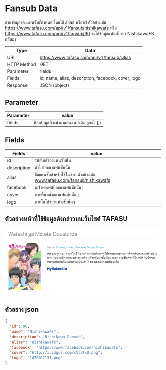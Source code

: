# Fansub Data
อ่านข้อมูลของแฟนซับที่กำหนด โดยใช้ alias หรือ id ตัวอย่างเช่น  https://www.tafasu.com/api/v1/fansub/nishikawafs หรือ https://www.tafasu.com/api/v1/fansub/90 จะได้ข้อมูลแฟนซับของ NishikawaFS กลับมา

Type | Data
--- | ---
URL | https://www.tafasu.com/api/v1/fansub/:alias
HTTP Method | GET
Parameter | fields
Fields | id, name, alias, description, facebook, cover, logo
Response | JSON (object)

## Parameter
Parameter | value
--- | ---
fields | ฟิลล์ข้อมูลที่จะนำมาแสดง แบ่งด้วยลูกน้ำ (,)


## Fields
Fields| value
--- | ---
id | รหัสไอดีของแฟนซับนั้น
description | คำโปรยของแฟนซับนั้น
alias | ชื่อแฟนซับสำหรับใช้ใน url ตัวอย่างเช่น www.tafasu.com/fansub/nishikawafs
facebook | url เพจเฟสบุ๊คของแฟนซับนั้นๆ
cover | ภาพพื้นหลังของแฟนซับนั้นๆ
logo | ภาพโลโก้ของแฟนซับนั้นๆ

## ตัวอย่างหน้าที่ใช้ข้อมูลดังกล่าวบนเว็บไซต์ TAFASU
![](/images/preview-anime-alias.png)

## ตัวอย่าง json
```json
{
  "id": 90,
  "name": "NishikawaFS",
  "description": "Nishikawa Fansub",
  "alias": "nishikawafs",
  "facebook": "https://www.facebook.com/nishikawafs",
  "cover": "http://i.imgur.com/cVcJTxU.png",
  "logo": "1476027133.png"
}
```
